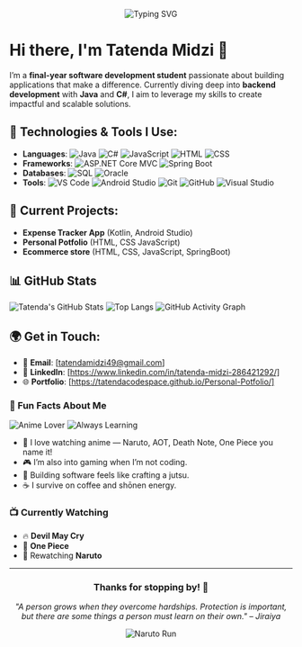 <p align="center">
  <img src="https://readme-typing-svg.demolab.com?font=Fira+Code&pause=1000&color=F75C7E&center=true&vCenter=true&width=435&lines=Konnichiwa+%F0%9F%91%8B;I+love+building+cool+apps+with+code;Anime+fan+and+code+ninja+%F0%9F%A4%AB;Let's+connect+%F0%9F%91%80" alt="Typing SVG" />
</p>

# Hi there, I'm **Tatenda Midzi** 👋

I’m a **final-year software development student** passionate about building applications that make a difference. Currently diving deep into **backend development** with **Java** and **C#**, I aim to leverage my skills to create impactful and scalable solutions.

## 🔧 Technologies & Tools I Use:
- **Languages**:  ![Java](https://img.shields.io/badge/Java-ED8B00?style=flat&logo=java&logoColor=white)  ![C#](https://img.shields.io/badge/C%23-239120?style=flat&logo=csharp&logoColor=white)   ![JavaScript](https://img.shields.io/badge/JavaScript-F7DF1E?style=flat&logo=javascript&logoColor=black)  ![HTML](https://img.shields.io/badge/HTML-E34F26?style=flat&logo=html5&logoColor=white)  ![CSS](https://img.shields.io/badge/CSS-1572B6?style=flat&logo=css3&logoColor=white)
- **Frameworks**: ![ASP.NET Core MVC](https://img.shields.io/badge/ASP.NET_Core_MVC-5C2D91?style=flat&logo=dotnet&logoColor=white)  ![Spring Boot](https://img.shields.io/badge/Spring_Boot-6DB33F?style=flat&logo=springboot&logoColor=white)
- **Databases**: ![SQL](https://img.shields.io/badge/SQL-4479A1?style=flat&logo=mysql&logoColor=white)  ![Oracle](https://img.shields.io/badge/Oracle-F80000?style=flat&logo=oracle&logoColor=white)
- **Tools**: ![VS Code](https://img.shields.io/badge/VS_Code-007ACC?style=flat&logo=visualstudiocode&logoColor=white)
  ![Android Studio](https://img.shields.io/badge/Android_Studio-3DDC84?style=flat&logo=androidstudio&logoColor=white)
  ![Git](https://img.shields.io/badge/Git-F05032?style=flat&logo=git&logoColor=white)
  ![GitHub](https://img.shields.io/badge/GitHub-181717?style=flat&logo=github&logoColor=white)
  ![Visual Studio](https://img.shields.io/badge/Visual_Studio-5C2D91?style=flat&logo=visualstudio&logoColor=white)


## 🚀 Current Projects:
- **Expense Tracker App** (Kotlin, Android Studio)
- **Personal Potfolio** (HTML, CSS JavaScript)
- **Ecommerce store** (HTML, CSS, JavaScript, SpringBoot)

## 📊 GitHub Stats

![Tatenda's GitHub Stats](https://github-readme-stats.vercel.app/api?username=tatendacodespace&show_icons=true&theme=dark&count_private=true)
![Top Langs](https://github-readme-stats.vercel.app/api/top-langs/?username=tatendacodespace&layout=compact&theme=dark)
![GitHub Activity Graph](https://github-readme-activity-graph.vercel.app/graph?username=tatendacodespace&theme=github-compact)



## 🌍 Get in Touch:
- 📧 **Email**: [tatendamidzi49@gmail.com]
- 💼 **LinkedIn**: [https://www.linkedin.com/in/tatenda-midzi-286421292/]
- 🌐 **Portfolio**: [https://tatendacodespace.github.io/Personal-Potfolio/]


### 🧠 Fun Facts About Me

![Anime Lover](https://img.shields.io/badge/I_%E2%9D%A4_Anime-E10098?style=for-the-badge&logo=Crunchyroll&logoColor=white)
![Always Learning](https://img.shields.io/badge/Always-Learning-FFCE00?style=for-the-badge&logo=Coursera&logoColor=black)

- 🌸 I love watching anime — Naruto, AOT, Death Note, One Piece you name it!
- 🎮 I’m also into gaming when I’m not coding.
- 🧱 Building software feels like crafting a jutsu.
- ☕ I survive on coffee and shōnen energy.

### 📺 Currently Watching
- 🔥 **Devil May Cry**
- 👺 **One Piece**
- 🤖 Rewatching **Naruto**


---

<div align="center">

### Thanks for stopping by! 👋  
_"A person grows when they overcome hardships. Protection is important, but there are some things a person must learn on their own." – Jiraiya_

![Naruto Run](https://media.giphy.com/media/v1.Y2lkPTc5MGI3NjExY2U2NmEzc2VvZ3dmZDR4eGI5ZXlmMmtxcnF0amczZWhxMHQ5dWYzdSZlcD12MV9naWZzX3NlYXJjaCZjdD1n/XARctHXJvoIQP0rH3y/giphy.gif)

</div>





